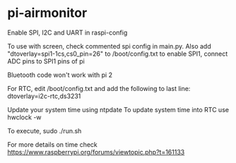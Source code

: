 # pi-airmonitor

Enable SPI, I2C and UART in raspi-config

To use with screen, check commented spi config in main.py. Also add "dtoverlay=spi1-1cs,cs0_pin=26" to /boot/config.txt to enable SPI1, connect ADC pins to SPI1 pins of pi

Bluetooth code won't work with pi 2

For RTC, edit /boot/config.txt and add the following to last line:
dtoverlay=i2c-rtc,ds3231

Update your system time using ntpdate
To update system time into RTC use hwclock -w

To execute,
sudo ./run.sh

For more details on time check https://www.raspberrypi.org/forums/viewtopic.php?t=161133
